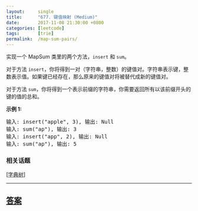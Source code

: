 ```yaml
---
layout:     single
title:      "677. 键值映射 (Medium)"
date:       2017-11-08 21:30:00 +0800
categories: [leetcode]
tags:       [trie]
permalink:  /map-sum-pairs/
---
```


<p>实现一个 MapSum 类里的两个方法，<code>insert</code>&nbsp;和&nbsp;<code>sum</code>。</p>

<p>对于方法&nbsp;<code>insert</code>，你将得到一对（字符串，整数）的键值对。字符串表示键，整数表示值。如果键已经存在，那么原来的键值对将被替代成新的键值对。</p>

<p>对于方法 <code>sum</code>，你将得到一个表示前缀的字符串，你需要返回所有以该前缀开头的键的值的总和。</p>

<p><strong>示例 1:</strong></p>

<pre>输入: insert(&quot;apple&quot;, 3), 输出: Null
输入: sum(&quot;ap&quot;), 输出: 3
输入: insert(&quot;app&quot;, 2), 输出: Null
输入: sum(&quot;ap&quot;), 输出: 5
</pre>

### 相关话题
  [[字典树](https://github.com/openset/leetcode/tree/master/tag/trie/README.md)]

---

## [答案](https://github.com/openset/leetcode/tree/master/problems/map-sum-pairs)

